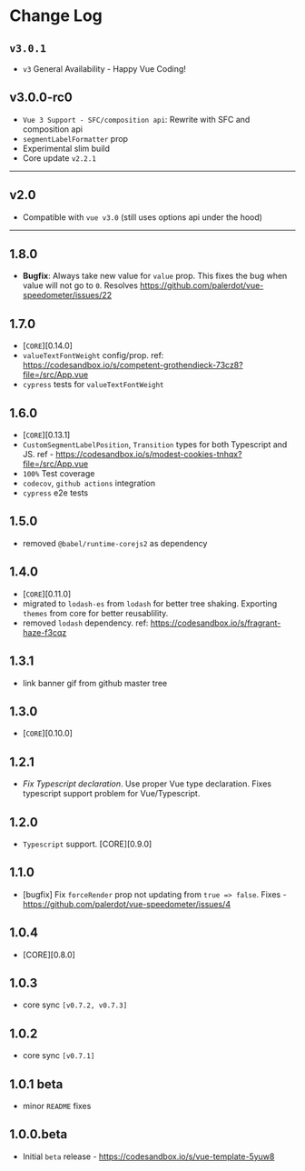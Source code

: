# Change Log

## `v3.0.1`

- `v3` General Availability - Happy Vue Coding!

## v3.0.0-rc0

- `Vue 3 Support - SFC/composition api`: Rewrite with SFC and composition api
- `segmentLabelFormatter` prop
- Experimental slim build
- Core update `v2.2.1`

-------------------------

## v2.0

- Compatible with `vue v3.0` (still uses options api under the hood)

-------------------------

## 1.8.0
- **Bugfix**: Always take new value for `value` prop. This fixes the bug when value will not go to `0`. 
Resolves https://github.com/palerdot/vue-speedometer/issues/22

## 1.7.0
- [`CORE`][0.14.0]
- `valueTextFontWeight` config/prop. ref: https://codesandbox.io/s/competent-grothendieck-73cz8?file=/src/App.vue
- `cypress` tests for `valueTextFontWeight`

## 1.6.0
- [`CORE`][0.13.1]
- `CustomSegmentLabelPosition`, `Transition` types for both Typescript and JS. ref - https://codesandbox.io/s/modest-cookies-tnhqx?file=/src/App.vue
- `100%` Test coverage
- `codecov`, `github actions` integration
- `cypress` e2e tests

## 1.5.0
- removed `@babel/runtime-corejs2` as dependency

## 1.4.0
 - [`CORE`][0.11.0]
 - migrated to `lodash-es` from `lodash` for better tree shaking. Exporting `themes` from core for better reusablility.
 - removed `lodash` dependency. ref: https://codesandbox.io/s/fragrant-haze-f3cqz

## 1.3.1
- link banner gif from github master tree

## 1.3.0
- [`CORE`][0.10.0]

## 1.2.1
- *Fix Typescript declaration*. Use proper Vue type declaration. Fixes typescript support problem for Vue/Typescript.

## 1.2.0
- `Typescript` support. [CORE][0.9.0]

## 1.1.0
- [bugfix] Fix `forceRender` prop not updating from `true => false`. Fixes - https://github.com/palerdot/vue-speedometer/issues/4

## 1.0.4
- [CORE][0.8.0]

## 1.0.3
- core sync `[v0.7.2, v0.7.3]`

## 1.0.2
- core sync `[v0.7.1]`

## 1.0.1 beta
- minor `README` fixes
## 1.0.0.beta
- Initial `beta` release - https://codesandbox.io/s/vue-template-5yuw8